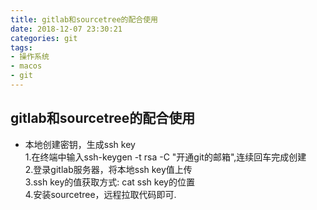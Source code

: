 ```yaml
---
title: gitlab和sourcetree的配合使用
date: 2018-12-07 23:30:21
categories: git
tags: 
- 操作系统
- macos
- git
---
```


## gitlab和sourcetree的配合使用
* 本地创建密钥，生成ssh key  
    1.在终端中输入ssh-keygen -t rsa -C "开通git的邮箱",连续回车完成创建  
    2.登录gitlab服务器，将本地ssh key值上传  
    3.ssh key的值获取方式: cat ssh key的位置  
    4.安装sourcetree，远程拉取代码即可.  

